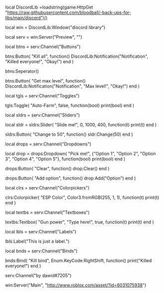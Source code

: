 local DiscordLib =loadstring(game:HttpGet "https://raw.githubusercontent.com/bloodball/-back-ups-for-libs/main/discord")()

local win = DiscordLib:Window("discord library")

local serv = win:Server("Preview", "")

local btns = serv:Channel("Buttons")

btns:Button(
    "Kill all",
    function()
        DiscordLib:Notification("Notification", "Killed everyone!", "Okay!")
    end
)

btns:Seperator()

btns:Button(
    "Get max level",
    function()
        DiscordLib:Notification("Notification", "Max level!", "Okay!")
    end
)

local tgls = serv:Channel("Toggles")

tgls:Toggle(
    "Auto-Farm",
    false,
    function(bool)
        print(bool)
    end
)

local sldrs = serv:Channel("Sliders")

local sldr =
    sldrs:Slider(
    "Slide me!",
    0,
    1000,
    400,
    function(t)
        print(t)
    end
)

sldrs:Button(
    "Change to 50",
    function()
        sldr:Change(50)
    end
)

local drops = serv:Channel("Dropdowns")

local drop =
    drops:Dropdown(
    "Pick me!",
    {"Option 1", "Option 2", "Option 3", "Option 4", "Option 5"},
    function(bool)
        print(bool)
    end
)

drops:Button(
    "Clear",
    function()
        drop:Clear()
    end
)

drops:Button(
    "Add option",
    function()
        drop:Add("Option")
    end
)

local clrs = serv:Channel("Colorpickers")

clrs:Colorpicker(
    "ESP Color",
    Color3.fromRGB(255, 1, 1),
    function(t)
        print(t)
    end
)

local textbs = serv:Channel("Textboxes")

textbs:Textbox(
    "Gun power",
    "Type here!",
    true,
    function(t)
        print(t)
    end
)

local lbls = serv:Channel("Labels")

lbls:Label("This is just a label.")

local bnds = serv:Channel("Binds")

bnds:Bind(
    "Kill bind",
    Enum.KeyCode.RightShift,
    function()
        print("Killed everyone!")
    end
)

serv:Channel("by dawid#7205")

win:Server("Main", "http://www.roblox.com/asset/?id=6031075938")
